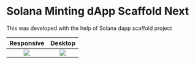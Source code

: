 
# Solana Minting dApp Scaffold Next

This was developed with the help of Solana dapp scaffold project

Responsive                     |  Desktop
:-------------------------:|:-------------------------:
![](scaffold-mobile.png)  |  ![](scaffold-desktop.png)
